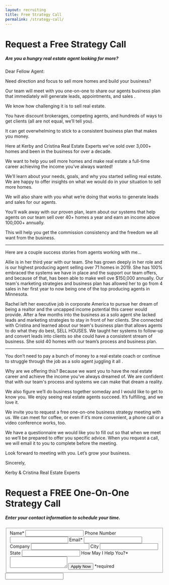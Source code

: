```yaml
---
layout: recruiting
title: Free Strategy Call
permalink: /strategy-call/
---
```


<div class="recruiting-page"><h1 class="join-us">Request a Free Strategy Call</h1><h5 class="join-us-subtitle">Are you a hungry real estate agent looking for more?</h5><p>Dear Fellow Agent:</p><p>Need direction and focus to sell more homes and build your business?</p><p>Our team will meet with you one-on-one to share our agents business plan that immediately will generate leads, appointments, and sales .</p><p>We know how challenging it is to sell real estate.</p><p>You have discount brokerages, competing agents, and hundreds of ways to get clients (all are not equal, we&rsquo;ll tell you).</p><p>It can get overwhelming to stick to a consistent business plan that makes you money.</p><p>Here at Kerby and Cristina Real Estate Experts we&rsquo;ve sold over 3,000+ homes and been in the business for over a decade.</p><p>We want to help you sell more homes and make real estate a full-time career achieving the income you&rsquo;ve always wanted!</p><p>We&rsquo;ll learn about your needs, goals, and why you started selling real estate. We are happy to offer insights on what we would do in your situation to sell more homes.</p><p>We will also share with you what we&rsquo;re doing that works to generate leads and sales for our agents.</p><p>You&rsquo;ll walk away with our proven plan, learn about our systems that help agents on our team sell over 40+ homes a year and earn an income above 100,000+ annually.</p><p>This will help you get the commission consistency and the freedom we all want from the business.</p><hr /><div class="qanda"><p class="section-title">Here are a couple success stories from agents working with me&hellip;</p><p><span class="quote">Allie is in her third year with our team. She has grown deeply in her role and is our highest producing agent selling over 71 homes in 2019. She has 100% embraced the systems we have in place and the support our team offers, and because of that, has been able to make well ove $150,000 annually. Our team's marketing strategies and business plan has allowed her to go from 4 sales in her first year to now being one of the top producing agents in Minnesota. </span></p><p><span class="quote">Rachel left her executive job in corporate America to pursue her dream of being a realtor and the uncapped income potential this career would provide. After a few months into the business as a solo agent she lacked leads and marketing strategies to stay in front of her clients. She connected with Cristina and learned about our team's business plan that allows agents to do what they do best, SELL HOUSES. We taught her systems to follow-up and convert leads into clients so she could have a consistent stream of business. She sold 40 homes with our team&rsquo;s process and business plan.</span></p></div><hr /><p>You don&rsquo;t need to pay a bunch of money to a real estate coach or continue to struggle through the job as a solo agent juggling it all .</p><p>Why are we offering this? Because we want you to have the real estate career and achieve the income you&rsquo;ve always dreamed of. We are confident that with our team's process and systems we can make that dream a reality.</p><p>We also figure we&rsquo;ll do business together someday and I would like to get to know you. We enjoy seeing real estate agents succeed. It&rsquo;s fulfilling, and we love it.</p><p>We invite you to request a free one-on-one business strategy meeting with us. We can meet for coffee, or even if it&rsquo;s more convenient, a phone call or a video conference works, too.</p><p>We have a questionnaire we would like you to fill out so that when we meet so we&rsquo;ll be prepared to offer you specific advice. When you request a call, we will email it to you to complete before the meeting.</p><p>Look forward to meeting with you. Let&rsquo;s grow your business.</p><p>Sincerely,</p><p>Kerby &amp; Cristina Real Estate Experts</p><h1 class="join-us">Request a FREE One-On-One Strategy Call</h1><h5 class="join-us-subtitle">Enter your contact information to schedule your time.</h5><form method="post" class="home-value cta-forms" action="https://formspree.io/Bonnie@KerbyandCristina.com" onsubmit="return setReturn()"><fieldset><label for="name">Name*</label> <input type="text" required="" name="name" /> <label for="phone">Phone Number </label> <input type="tel" name="phone" /> <label for="email">Email*</label> <input type="text" required="" name="email" /> <label for="company">Company </label> <input type="text" name="company" /> <label for="city">City </label> <input type="text" name="city" /> <label for="state">State </label> <input type="text" name="state" /> <label for="message">How May I Help You?* </label><textarea name="message" required=""></textarea> <input class="submit light-light" type="submit" value="Apply Now" name="submitrecruitingForm" /> <span class="asterisk">*required</span></fieldset><div class="hidden"><input type="hidden" value="Bonnie@KerbyandCristina.com" name="_to" /> <input type="hidden" value="Recruiting Contact Request Message From Your Vyral Careers and Training Video Blog" name="_subject" /> <input type="text" name="_gotcha" /></div></form></div>
